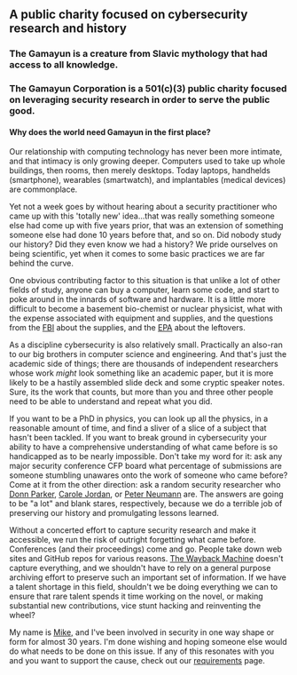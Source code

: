 ## A public charity focused on cybersecurity research and history

### The Gamayun is a creature from Slavic mythology that had access to all knowledge. 

### The Gamayun Corporation is a 501(c)(3) public charity focused on leveraging security research in order to serve the public good.

#### Why does the world need Gamayun in the first place?

Our relationship with computing technology has never been more intimate, and that intimacy is only growing deeper. Computers used to take up whole buildings, then rooms, then merely desktops. Today laptops, handhelds (smartphone), wearables (smartwatch), and implantables (medical devices) are commonplace.

Yet not a week goes by without hearing about a security practitioner who came up with this 'totally new' idea...that was really something someone else had come up with five years prior, that was an extension of something someone else had done 10 years before that, and so on. Did nobody study our history? Did they even know we had a history? We pride ourselves on being scientific, yet when it comes to some basic practices we are far behind the curve.

One obvious contributing factor to this situation is that unlike a lot of other fields of study, anyone can buy a computer, learn some code, and start to poke around in the innards of software and hardware. It is a little more difficult to become a basement bio-chemist or nuclear physicist, what with the expense associated with equipment and supplies, and the questions from the <a href="https://www.fbi.gov/">FBI</a> about the supplies, and the <a href="https://www.epa.gov/">EPA</a> about the leftovers.

As a discipline cybersecurity is also relatively small. Practically an also-ran to our big brothers in computer science and engineering. And that's just the academic side of things; there are thousands of independent researchers whose work *might* look something like an academic paper, but it is more likely to be a hastily assembled slide deck and some cryptic speaker notes. Sure, its the work that counts, but more than you and three other people need to be able to understand and repeat what you did.

If you want to be a PhD in physics, you can look up all the physics, in a reasonable amount of time, and find a sliver of a slice of a subject that hasn't been tackled. If you want to break ground in cybersecurity your ability to have a comprehensive understanding of what came before is so handicapped as to be nearly impossible. Don't take my word for it: ask any major security conference CFP board what percentage of submissions are someone stumbling unawares onto the work of someone who came before? Come at it from the other direction: ask a random security researcher who <a href="https://en.wikipedia.org/wiki/Donn_B._Parker">Donn Parker</a>, <a href="https://www.google.com/books/edition/Guide_to_Understanding_Discretionary_Acc/frz12ta9rQgC?hl=en&gbpv=1&pg=PP1&printsec=frontcover">Carole Jordan</a>, or <a href="https://en.wikipedia.org/wiki/Peter_G._Neumann">Peter Neumann</a> are. The answers are going to be "a lot" and blank stares, respectively, because we do a terrible job of preserving our history and promulgating lessons learned.

Without a concerted effort to capture security research and make it accessible, we run the risk of outright forgetting what came before. Conferences (and their proceedings) come and go. People take down web sites and GitHub repos for various reasons. <a href="https://archive.org/web/">The Wayback Machine</a> doesn't capture everything, and we shouldn't have to rely on a general purpose archiving effort to preserve such an important set of information. If we have a talent shortage in this field, shouldn't we be doing everything we can to ensure that rare talent spends it time working on the novel, or making substantial new contributions, vice stunt hacking and reinventing the wheel?

My name is <a href="https://www.linkedin.com/in/mtanji/">Mike,</a> and I've been involved in security in one way shape or form for almost 30 years. I'm done wishing and hoping someone else would do what needs to be done on this issue. If any of this resonates with you and you want to support the cause, check out our <a href="requirements.html">requirements</a> page.
